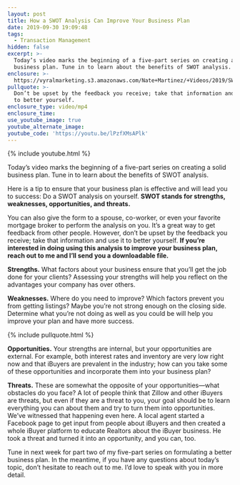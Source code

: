 ```yaml
---
layout: post
title: How a SWOT Analysis Can Improve Your Business Plan
date: 2019-09-30 19:09:48
tags:
  - Transaction Management
hidden: false
excerpt: >-
  Today’s video marks the beginning of a five-part series on creating a solid
  business plan. Tune in to learn about the benefits of SWOT analysis.
enclosure: >-
  https://vyralmarketing.s3.amazonaws.com/Nate+Martinez/+Videos/2019/SWOT+Analysis.mp4
pullquote: >-
  Don’t be upset by the feedback you receive; take that information and use it
  to better yourself.
enclosure_type: video/mp4
enclosure_time:
use_youtube_image: true
youtube_alternate_image:
youtube_code: 'https://youtu.be/lPzfXMsAPlk'
---
```


{% include youtube.html %}

Today’s video marks the beginning of a five-part series on creating a solid business plan. Tune in to learn about the benefits of SWOT analysis.

Here is a tip to ensure that your business plan is effective and will lead you to success: Do a SWOT analysis on yourself. **SWOT stands for strengths, weaknesses, opportunities, and threats.**

You can also give the form to a spouse, co-worker, or even your favorite mortgage broker to perform the analysis on you. It’s a great way to get feedback from other people. However, don’t be upset by the feedback you receive; take that information and use it to better yourself. **If you’re interested in doing using this analysis to improve your business plan, reach out to me and I’ll send you a downloadable file.**

**Strengths.** What factors about your business ensure that you’ll get the job done for your clients? Assessing your strengths will help you reflect on the advantages your company has over others.&nbsp;

**Weaknesses.** Where do you need to improve? Which factors prevent you from getting listings? Maybe you’re not strong enough on the closing side. Determine what you’re not doing as well as you could be will help you improve your plan and have more success.

{% include pullquote.html %}

**Opportunities.** Your strengths are internal, but your opportunities are external. For example, both interest rates and inventory are very low right now and that iBuyers are prevalent in the industry; how can you take some of these opportunities and incorporate them into your business plan?

**Threats.** These are somewhat the opposite of your opportunities—what obstacles do you face? A lot of people think that Zillow and other iBuyers are threats, but even if they are a threat to you, your goal should be to learn everything you can about them and try to turn them into opportunities. We’ve witnessed that happening even here. A local agent started a Facebook page to get input from people about iBuyers and then created a whole iBuyer platform to educate Realtors about the iBuyer business. He took a threat and turned it into an opportunity, and you can, too.

Tune in next week for part two of my five-part series on formulating a better business plan. In the meantime, if you have any questions about today’s topic, don’t hesitate to reach out to me. I’d love to speak with you in more detail.